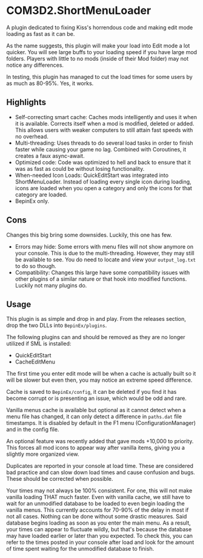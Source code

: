 # COM3D2.ShortMenuLoader
A plugin dedicated to fixing Kiss's horrendous code and making edit mode loading as fast as it can be.

As the name suggests, this plugin will make your load into Edit mode a lot quicker. You will see large buffs to your loading speed if you have large mod folders. Players with little to no mods (inside of their Mod folder) may not notice any differences.

In testing, this plugin has managed to cut the load times for some users by as much as 80-95%. Yes, it works.

## Highlights
- Self-correcting smart cache: Caches mods intelligently and uses it when it is available. Corrects itself when a mod is modified, deleted or added. This allows users with weaker computers to still attain fast speeds with no overhead.
- Multi-threading: Uses threads to do several load tasks in order to finish faster while causing your game no lag. Combined with Coroutines, it creates a faux async-await.
- Optimized code: Code was optimized to hell and back to ensure that it was as fast as could be without losing functionality.
- When-needed Icon Loads: QuickEditStart was integrated into ShortMenuLoader. Instead of loading every single icon during loading, icons are loaded when you open a category and only the icons for that category are loaded.
- BepinEx only.

## Cons
Changes this big bring some downsides. Luckily, this one has few.
- Errors may hide: Some errors with menu files will not show anymore on your console. This is due to the multi-threading. However, they may still be available to see. You do need to locate and view your `output_log.txt` to do so though.
- Compatibility: Changes this large have some compatibility issues with other plugins of a similar nature or that hook into modified functions. Luckily not many plugins do.

## Usage
This plugin is as simple and drop in and play. From the releases section, drop the two DLLs into `BepinEx/plugins`.

The following plugins can and should be removed as they are no longer utilized if SML is installed:
- QuickEditStart
- CacheEditMenu

The first time you enter edit mode will be when a cache is actually built so it will be slower but even then, you may notice an extreme speed difference.

Cache is saved to `BepinEx/config`, it can be deleted if you find it has become corrupt or is presenting an issue, which would be odd and rare.

Vanilla menus cache is available but optional as it cannot detect when a menu file has changed, it can only detect a difference in `paths.dat` file timestamps. It is disabled by default in the F1 menu (ConfigurationManager) and in the config file.

An optional feature was recently added that gave mods +10,000 to priority. This forces all mod icons to appear way after vanilla items, giving you a slightly more organized view.

Duplicates are reported in your console at load time. These are considered bad practice and can slow down load times and cause confusion and bugs. These should be corrected when possible.

Your times may not always be 100% consistent. For one, this will not make vanilla loading THAT much faster. Even with vanilla cache, we still have to wait for an unmodified database to be loaded to even begin loading the vanilla menus. This currently accounts for 70-90% of the delay in most if not all cases. Nothing can be done without some drastic measures. Said database begins loading as soon as you enter the main menu. As a result, your times can appear to fluctuate wildly, but that's because the database may have loaded earlier or later than you expected. To check this, you can refer to the times posted in your console after load and look for the amount of time spent waiting for the unmodified database to finish.
